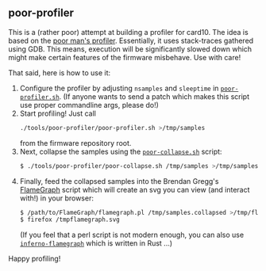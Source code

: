 poor-profiler
-------------
This is a (rather poor) attempt at building a profiler for card10.  The
idea is based on the [poor man's profiler](https://poormansprofiler.org/).
Essentially, it uses stack-traces gathered using GDB.  This means,
execution will be significantly slowed down which might make certain
features of the firmware misbehave.  Use with care!

That said, here is how to use it:

1. Configure the profiler by adjusting `nsamples` and `sleeptime` in
   [`poor-profiler.sh`](https://git.card10.badge.events.ccc.de/card10/firmware/blob/master/tools/poor-profiler/poor-profiler.sh).
   (If anyone wants to send a patch which makes this script use proper
   commandline args, please do!)
2. Start profiling!  Just call
   ```bash
   ./tools/poor-profiler/poor-profiler.sh >/tmp/samples
   ```
   from the firmware repository root.
3. Next, collapse the samples using the
   [`poor-collapse.sh`](https://git.card10.badge.events.ccc.de/card10/firmware/blob/master/tools/poor-profiler/poor-collapse.sh)
   script:
   ```bash
   $ ./tools/poor-profiler/poor-collapse.sh /tmp/samples >/tmp/samples.collapsed
   ```
4. Finally, feed the collapsed samples into the Brendan Gregg's
   [FlameGraph](https://github.com/brendangregg/FlameGraph) script which
   will create an svg you can view (and interact with!) in your browser:
   ```bash
   $ /path/to/FlameGraph/flamegraph.pl /tmp/samples.collapsed >/tmp/flamegraph.svg
   $ firefox /tmpflamegraph.svg
   ```
   (If you feel that a perl script is not modern enough, you can also use
   [`inferno-flamegraph`](https://github.com/jonhoo/inferno) which is
   written in Rust ...)

Happy profiling!
